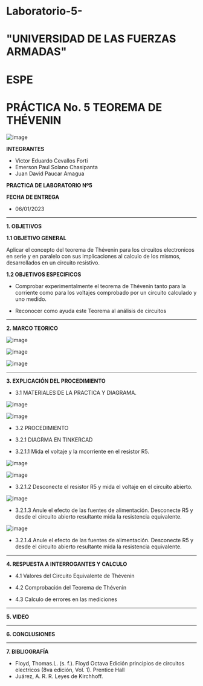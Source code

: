 # Laboratorio-5-

# "UNIVERSIDAD DE LAS FUERZAS ARMADAS"
# ESPE
# PRÁCTICA No. 5 TEOREMA DE THÉVENIN

![image](https://user-images.githubusercontent.com/116772918/200762591-a164d8db-c02e-4269-8bb4-0bc4c810d79f.png)

**INTEGRANTES**
 
* Victor Eduardo Cevallos Forti
* Emerson Paul Solano Chasipanta
* Juan David Paucar Amagua


**PRACTICA DE LABORATORIO Nº5**

**FECHA DE ENTREGA**
* 06/01/2023
--------------------------------------------------------------------------------------------------------------------------------------------------------------------------------------

**1. OBJETIVOS**

**1.1  OBJETIVO GENERAL**

Aplicar el concepto del teorema de Thévenin para los circuitos electronicos en serie y en paralelo con sus implicaciones al calculo de los mismos, desarrollados en un circuito resistivo.

**1.2  OBJETIVOS ESPECIFICOS**

* Comprobar experimentalmente el teorema de Thévenin tanto para la corriente como para los voltajes comprobado por un circuito calculado y uno medido.

* Reconocer como ayuda este Teorema al análisis de circuitos

--------------------------------------------------------------------------------------------------------------------------------------------------------------------------------------
**2. MARCO TEORICO**


![image](https://user-images.githubusercontent.com/116772918/211436347-dca21a38-d9ff-4656-a859-51c0f25122da.png)


![image](https://user-images.githubusercontent.com/116772918/211436935-c5670381-3044-4073-9354-30c5e2dff602.png)

![image](https://user-images.githubusercontent.com/116772918/211438524-49f70b7f-a23a-4774-a70a-897679216179.png)







--------------------------------------------------------------------------------------------------------------------------------------------------------------------------------------
**3. EXPLICACIÓN DEL PROCEDIMIENTO**

* 3.1 MATERIALES DE LA PRACTICA Y DIAGRAMA.

![image](https://user-images.githubusercontent.com/116772918/211443593-5c8b5dd4-2189-42e0-88ad-823a1877a78e.png)

![image](https://user-images.githubusercontent.com/116772918/211443820-72267cae-718d-4b00-be79-746366e37463.png)

* 3.2 PROCEDIMIENTO

* 3.2.1 DIAGRMA EN TINKERCAD

* 3.2.1.1 Mida el voltaje y la mcorriente en el resistor R5.

![image](https://user-images.githubusercontent.com/116772918/211446702-252a9938-13f6-43be-90a2-d013249157db.png)


![image](https://user-images.githubusercontent.com/116772918/211446887-41fd0fc9-be94-44b9-81c4-e41b468c1b61.png)

* 3.2.1.2 Desconecte el resistor R5 y mida el voltaje en el circuito abierto.

![image](https://user-images.githubusercontent.com/116772918/211447722-7a030937-dd21-42f8-af15-fce1dc81008e.png)

* 3.2.1.3 Anule el efecto de las fuentes de alimentación. Desconecte R5 y desde el circuito abierto resultante mida la resistencia equivalente.

![image](https://user-images.githubusercontent.com/116772918/211448166-9e8ad96b-cdcf-4589-b343-74aeedb3c089.png)

* 3.2.1.4 Anule el efecto de las fuentes de alimentación. Desconecte R5 y desde el circuito abierto resultante mida la resistencia equivalente.


-----------------------------------------------------------------------------------------------------------------------------------------------
**4. RESPUESTA A INTERROGANTES Y CALCULO**

* 4.1 Valores del Circuito Equivalente de Thévenin
  
* 4.2 Comprobación del Teorema de Thévenin

* 4.3 Calculo de errores en las mediciones 



--------------------------------------------------------------------------------------------------------------------------------------------------------------------------------------

**5. VIDEO**



--------------------------------------------------------------------------------------------------------------------------------------------------------------------------------------

**6. CONCLUSIONES**




----------------------------------------------------------------------------------------------------------------------------------------------------------------------------------------

**7. BIBLIOGRAFÍA**
* Floyd, Thomas.L. (s. f.). Floyd Octava Edición principios de circuitos electricos (8va edición, Vol. 1). Prentice Hall
* Juárez, A. R. R. Leyes de Kirchhoff.
